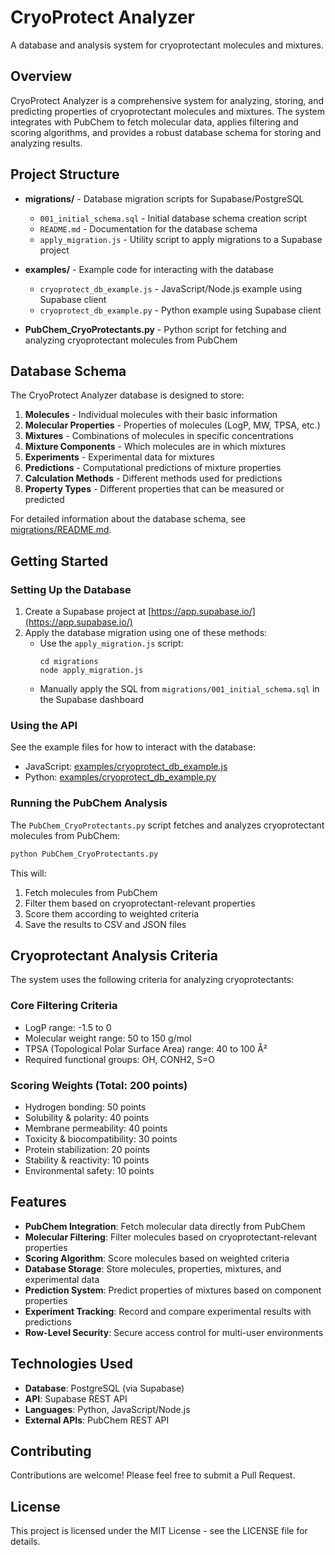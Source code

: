 # CryoProtect Analyzer

A database and analysis system for cryoprotectant molecules and mixtures.

## Overview

CryoProtect Analyzer is a comprehensive system for analyzing, storing, and predicting properties of cryoprotectant molecules and mixtures. The system integrates with PubChem to fetch molecular data, applies filtering and scoring algorithms, and provides a robust database schema for storing and analyzing results.

## Project Structure

- **migrations/** - Database migration scripts for Supabase/PostgreSQL
  - `001_initial_schema.sql` - Initial database schema creation script
  - `README.md` - Documentation for the database schema
  - `apply_migration.js` - Utility script to apply migrations to a Supabase project

- **examples/** - Example code for interacting with the database
  - `cryoprotect_db_example.js` - JavaScript/Node.js example using Supabase client
  - `cryoprotect_db_example.py` - Python example using Supabase client

- **PubChem_CryoProtectants.py** - Python script for fetching and analyzing cryoprotectant molecules from PubChem

## Database Schema

The CryoProtect Analyzer database is designed to store:

1. **Molecules** - Individual molecules with their basic information
2. **Molecular Properties** - Properties of molecules (LogP, MW, TPSA, etc.)
3. **Mixtures** - Combinations of molecules in specific concentrations
4. **Mixture Components** - Which molecules are in which mixtures
5. **Experiments** - Experimental data for mixtures
6. **Predictions** - Computational predictions of mixture properties
7. **Calculation Methods** - Different methods used for predictions
8. **Property Types** - Different properties that can be measured or predicted

For detailed information about the database schema, see [migrations/README.md](migrations/README.md).

## Getting Started

### Setting Up the Database

1. Create a Supabase project at [https://app.supabase.io/](https://app.supabase.io/)
2. Apply the database migration using one of these methods:
   - Use the `apply_migration.js` script:
     ```
     cd migrations
     node apply_migration.js
     ```
   - Manually apply the SQL from `migrations/001_initial_schema.sql` in the Supabase dashboard

### Using the API

See the example files for how to interact with the database:

- JavaScript: [examples/cryoprotect_db_example.js](examples/cryoprotect_db_example.js)
- Python: [examples/cryoprotect_db_example.py](examples/cryoprotect_db_example.py)

### Running the PubChem Analysis

The `PubChem_CryoProtectants.py` script fetches and analyzes cryoprotectant molecules from PubChem:

```bash
python PubChem_CryoProtectants.py
```

This will:
1. Fetch molecules from PubChem
2. Filter them based on cryoprotectant-relevant properties
3. Score them according to weighted criteria
4. Save the results to CSV and JSON files

## Cryoprotectant Analysis Criteria

The system uses the following criteria for analyzing cryoprotectants:

### Core Filtering Criteria
- LogP range: -1.5 to 0
- Molecular weight range: 50 to 150 g/mol
- TPSA (Topological Polar Surface Area) range: 40 to 100 Å²
- Required functional groups: OH, CONH2, S=O

### Scoring Weights (Total: 200 points)
- Hydrogen bonding: 50 points
- Solubility & polarity: 40 points
- Membrane permeability: 40 points
- Toxicity & biocompatibility: 30 points
- Protein stabilization: 20 points
- Stability & reactivity: 10 points
- Environmental safety: 10 points

## Features

- **PubChem Integration**: Fetch molecular data directly from PubChem
- **Molecular Filtering**: Filter molecules based on cryoprotectant-relevant properties
- **Scoring Algorithm**: Score molecules based on weighted criteria
- **Database Storage**: Store molecules, properties, mixtures, and experimental data
- **Prediction System**: Predict properties of mixtures based on component properties
- **Experiment Tracking**: Record and compare experimental results with predictions
- **Row-Level Security**: Secure access control for multi-user environments

## Technologies Used

- **Database**: PostgreSQL (via Supabase)
- **API**: Supabase REST API
- **Languages**: Python, JavaScript/Node.js
- **External APIs**: PubChem REST API

## Contributing

Contributions are welcome! Please feel free to submit a Pull Request.

## License

This project is licensed under the MIT License - see the LICENSE file for details.